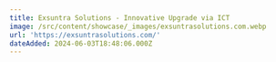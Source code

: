 ```yaml
---
title: Exsuntra Solutions - Innovative Upgrade via ICT
image: /src/content/showcase/_images/exsuntrasolutions.com.webp
url: 'https://exsuntrasolutions.com/'
dateAdded: 2024-06-03T18:48:06.000Z
---
```


